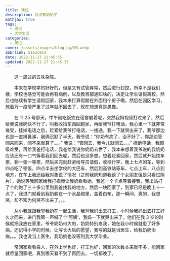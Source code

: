 ```yaml
---
title: 难过
description: 我没有奶奶了
mathjax: true
tags:
  - 周记
  - 大学生活
categories:
  - 周记
cover: /assets/images/blog_bg/00.webp
abbrlink: 51e2c81d
date: 2022-11-27 21:45:35
updated: 2022-11-27 21:45:35
---
```


&emsp;&emsp;这一周过的五味杂陈。

&emsp;&emsp;本来在学校学的好好的，但是又有试管异常，然后进行封控，所幸不是我们楼，学校也感觉可能会再有病例，以及教育部通知啥的，决定让学生请假离校，然后也陆续有学生请假回家，我本来打算假期在外面租个房子嘞，然后在园区学习，想着万一疫情严重了过年就不回去了，现在想想真是愚蠢。

&emsp;&emsp;在 11.25 号那天，中午刚吃饭完在宿舍躺着呢，突然我妈视频打过来了，然后给我说我奶快不行了，叫我收拾东西回趟家，再给我爷打电话，我心里一下就非常难受，挂掉电话之后，赶紧给我爷打电话，一接通，我一下就哭出来了，我爷那边也是一直擤鼻涕，我俩沉默了半天，我爷说：“你奶有病了，治不好了，你那边管回来回来，回不来就算了。。。” 我说：“管回去，我今儿就回去。。。” 挂断电话，我超级难受，再给我爸打电话，我爸给我说你奶奶去世了，我本来想着我爷说的我奶奶应该还有一口气等着我们回去呢，然后也没多想，想着赶紧回家，然后就开始找车票，剩一张一等票，然后买完就赶紧给导员请假，收拾行李，晚上七点的车，等到四点吃了顿饭，四点半去坐学校的大巴车，然后到高铁站等车，七点上车，八点到地方，在车上我还给我对象说了情况（之前我奶知道我谈了个女朋友但是只看过照片），她说等我回家给我打视频让我奶看看她，我爸一个卡点等着接我，我出站打了个的跑了三十多公里到我爸找我的地方，然后一块回家了，到家已经是晚上十一点了，我进门就看到我奶躺在一个水晶棺里，盖着白布，那一瞬间，真的，我想哭，却不知为何哭不出来了。。。

&emsp;&emsp;从小我就跟我爷我奶在一起生活，我爸我妈出去打工，小时候我妈出去打工好久才回来，进门我第一声喊了个’阿姨‘，我妈一下就哭出来了。他们在我 3 岁的时候就把我放在家里，爷爷奶奶带大的，奶奶特别疼我，她在我小时候就患了好多病。还记得小学的时候，让写长大后的愿望，我写的就是当医生，给我奶奶治病。。。我也没当上医生，我奶奶也没等到我大学毕业。

&emsp;&emsp;常回家看看亲人，在外上学也好，打工也好，回家的次数本来就不多，能回家就尽量回家吧，真到哪天看不到了再回去，一切都晚了。
